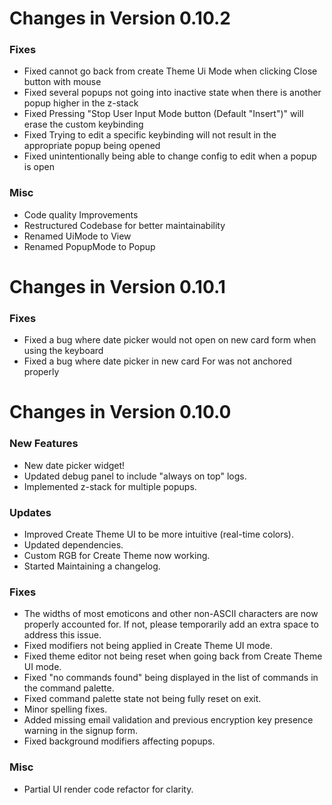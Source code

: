 Changes in Version 0.10.2
=========================

### Fixes

- Fixed cannot go back from create Theme Ui Mode when clicking Close button with mouse
- Fixed several popups not going into inactive state when there is another popup higher in the z-stack
- Fixed Pressing "Stop User Input Mode button (Default "Insert")" will erase the custom keybinding
- Fixed Trying to edit a specific keybinding will not result in the appropriate popup being opened
- Fixed unintentionally being able to change config to edit when a popup is open

### Misc

- Code quality Improvements
- Restructured Codebase for better maintainability
- Renamed UiMode to View
- Renamed PopupMode to Popup

Changes in Version 0.10.1
=========================

### Fixes

- Fixed a bug where date picker would not open on new card form when using the keyboard
- Fixed a bug where date picker in new card For was not anchored properly

Changes in Version 0.10.0
=========================

### New Features

- New date picker widget!
- Updated debug panel to include "always on top" logs.
- Implemented z-stack for multiple popups.

### Updates

- Improved Create Theme UI to be more intuitive (real-time colors).
- Updated dependencies.
- Custom RGB for Create Theme now working.
- Started Maintaining a changelog.

### Fixes

- The widths of most emoticons and other non-ASCII characters are now properly accounted for. If not, please temporarily add an extra space to address this issue.
- Fixed modifiers not being applied in Create Theme UI mode.
- Fixed theme editor not being reset when going back from Create Theme UI mode.
- Fixed "no commands found" being displayed in the list of commands in the command palette.
- Fixed command palette state not being fully reset on exit.
- Minor spelling fixes.
- Added missing email validation and previous encryption key presence warning in the signup form.
- Fixed background modifiers affecting popups.

### Misc

- Partial UI render code refactor for clarity.
